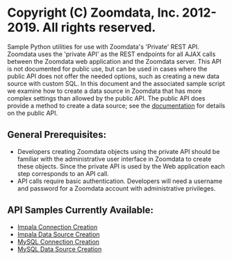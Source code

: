 # Copyright (C) Zoomdata, Inc. 2012-2019. All rights reserved.

Sample Python utilities for use with Zoomdata's 'Private' REST API.  Zoomdata uses the 'private API' as the REST endpoints for all AJAX calls between the Zoomdata web application and the Zoomdata server.  This API is not documented for public use, but can be used in cases where the public API does not offer the needed options, such as creating a new data source with custom SQL.  In this document and the associated sample script we examine how to create a data source in Zoomdata that has more complex settings than allowed by the public API.  The public API does provide a method to create a data source; see the [documentation](https://developer.zoomdata.com/2.2/docs/rest-api/#!/sources/createUsingPOST_5) for details on the public API.

## General Prerequisites:
* Developers creating Zoomdata objects using the private API should be familiar with the administrative user interface in Zoomdata to create these objects.  Since the private API is used by the Web application each step corresponds to an API call.
* API calls require basic authentication.  Developers will need a username and password for a Zoomdata account with administrative privileges.

## API Samples Currently Available:
* [Impala Connection Creation](impala/CREATE_IMPALA_CONNECTION.md)
* [Impala Data Source Creation](impala/CREATE_IMPALA_DATASOURCE.md)
* [MySQL Connection Creation](mysql/CREATE_MYSQL_CONNECTION.md)
* [MySQL Data Source Creation](mysql/CREATE_MYSQL_DATASOURCE.md)
